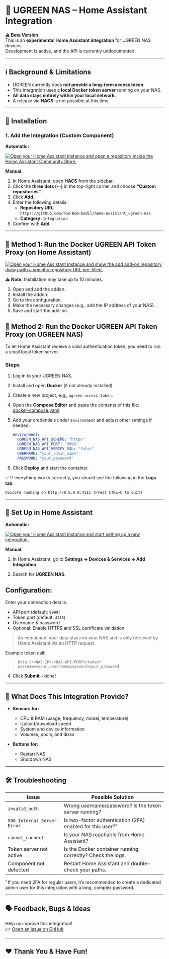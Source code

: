 # 🧩 UGREEN NAS – Home Assistant Integration

**⚠️ Beta Version**  
This is an **experimental Home Assistant integration** for UGREEN NAS devices.  
Development is active, and the API is currently undocumented.

---

## ℹ️ Background & Limitations

- UGREEN currently does **not provide a long-term access token**.
- This integration uses a **local Docker token server** running on your NAS.
- **All data stays entirely within your local network.**
- A release via **HACS** is not possible at this time.

---

## 🔧 Installation

### 1. Add the Integration (Custom Component)

**Automatic:**

[![Open your Home Assistant instance and open a repository inside the Home Assistant Community Store.](https://my.home-assistant.io/badges/hacs_repository.svg)](https://my.home-assistant.io/redirect/hacs_repository/?owner=tom-bom-badil&repository=home-assistant_ugreen-nas&category=Integration)

**Manual:**

1. In Home Assistant, open **HACS** from the sidebar.
2. Click the **three dots (⋯)** in the top-right corner and choose **“Custom repositories”**.
3. Click **Add**.
4. Enter the following details:
   - **Repository URL:**  
     `https://github.com/Tom-Bom-badil/home-assistant_ugreen-nas`
   - **Category:** `Integration`
5. Confirm with **Add**.

---

## 🐳 Method 1: Run the Docker UGREEN API Token Proxy (on Home Assistant)

[![Open your Home Assistant instance and show the add add-on repository dialog with a specific repository URL pre-filled.](https://my.home-assistant.io/badges/supervisor_add_addon_repository.svg)](https://my.home-assistant.io/redirect/supervisor_add_addon_repository/?repository_url=https%3A%2F%2Fgithub.com%2FTom-Bom-badil%2Fhome-assistant_ugreen-nas)

⚠️ **Note:** Installation may take up to 10 minutes.

1. Open and add the addon.
2. Install the addon.
1. Go to the configuration.
2. Make the necessary changes (e.g., add the IP address of your NAS).
3. Save and start the add-on.

## 🐳 Method 2: Run the Docker UGREEN API Token Proxy (on UGREEN NAS)

To let Home Assistant receive a valid authentication token, you need to run a small local token server.

### Steps

1. Log in to your UGREEN NAS.

2. Install and open **Docker** (if not already installed).

3. Create a new project, e.g., `ugreen-access-token`.

4. Open the **Compose Editor** and paste the contents of this file:  
   [docker-compose.yaml](https://github.com/Tom-Bom-badil/home-assistant_ugreen-nas/blob/main/addons/docker-compose.yaml)

5. Add your credentials under `environment` and adjust other settings if needed:

   ```yaml
   environment:
     UGREEN_NAS_API_SCHEME: "https"
     UGREEN_NAS_API_PORT: "9999"
     UGREEN_NAS_API_VERIFY_SSL: "false"
     USERNAME: "your_admin_name"
     PASSWORD: "your_password"
   ```

6. Click **Deploy** and start the container.

✅ If everything works correctly, you should see the following in the **Logs tab**:

```
Uvicorn running on http://0.0.0.0:4115 (Press CTRL+C to quit)
```

---

## 🔗 Set Up in Home Assistant

**Automatic:**

[![Open your Home Assistant instance and start setting up a new integration.](https://my.home-assistant.io/badges/config_flow_start.svg)](https://my.home-assistant.io/redirect/config_flow_start/?domain=ugreen)

**Manual:**

1. In Home Assistant, go to **Settings → Devices & Services → Add Integration**.

2. Search for **UGREEN NAS**.

## Configuration:

Enter your connection details:  
   - API port (default: `9999`)
   - Token port (default: `4115`)
   - Username & password
   - Optional: Enable HTTPS and SSL certificate validation

> As mentioned, your data stays on your NAS and is only retrieved by Home Assistant via an HTTP request.

Example token call:  
> `http://<NAS-IP>:<NAS-API-PORT>/token?username=your_username&password=your_password`

4. Click **Submit** – done!

---

## 🧠 What Does This Integration Provide?

- **Sensors for:**
  - CPU & RAM (usage, frequency, model, temperature)
  - Upload/download speed
  - System and device information
  - Volumes, pools, and disks

- **Buttons for:**
  - Restart NAS
  - Shutdown NAS

---

## 🛠️ Troubleshooting

| Issue                      | Possible Solution                                                     |
|----------------------------|------------------------------------------------------------------------|
| `invalid_auth`             | Wrong username/password? Is the token server running?                 |
| `500 Internal Server Error`| Is two-factor authentication (2FA) enabled for this user?¹            |
| `cannot_connect`           | Is your NAS reachable from Home Assistant?                            |
| Token server not active    | Is the Docker container running correctly? Check the logs.            |
| Component not detected     | Restart Home Assistant and double-check your paths.                   |

¹ If you need 2FA for regular users, it’s recommended to create a dedicated admin user for this integration with a long, complex password.

---

## 🗣️ Feedback, Bugs & Ideas

Help us improve this integration!  
👉 [Open an issue on GitHub](https://github.com/Tom-Bom-badil/home-assistant_ugreen-nas/issues)

---

## ❤️ Thank You & Have Fun!